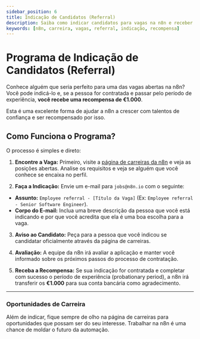 ```yaml
---
sidebar_position: 6
title: Indicação de Candidatos (Referral)
description: Saiba como indicar candidatos para vagas na n8n e receber uma recompensa por isso.
keywords: [n8n, carreira, vagas, referral, indicação, recompensa]
---
```


# Programa de Indicação de Candidatos (Referral)

Conhece alguém que seria perfeito para uma das vagas abertas na n8n? Você pode indicá-lo e, se a pessoa for contratada e passar pelo período de experiência, **você recebe uma recompensa de €1.000**.

Esta é uma excelente forma de ajudar a n8n a crescer com talentos de confiança e ser recompensado por isso.

## Como Funciona o Programa?

O processo é simples e direto:

1. **Encontre a Vaga:** Primeiro, visite a [página de carreiras da n8n](https://n8n.io/careers/) e veja as posições abertas. Analise os requisitos e veja se alguém que você conhece se encaixa no perfil.

2. **Faça a Indicação:** Envie um e-mail para `jobs@n8n.io` com o seguinte:
- **Assunto:** `Employee referral - [Título da Vaga]` (Ex: `Employee referral - Senior Software Engineer`).
- **Corpo do E-mail:** Inclua uma breve descrição da pessoa que você está indicando e por que você acredita que ela é uma boa escolha para a vaga.

3. **Aviso ao Candidato:** Peça para a pessoa que você indicou se candidatar oficialmente através da página de carreiras.

4. **Avaliação:** A equipe da n8n irá avaliar a aplicação e manter você informado sobre os próximos passos do processo de contratação.

5. **Receba a Recompensa:** Se sua indicação for contratada e completar com sucesso o período de experiência (probationary period), a n8n irá transferir os **€1.000** para sua conta bancária como agradecimento.

---

### Oportunidades de Carreira

Além de indicar, fique sempre de olho na página de carreiras para oportunidades que possam ser do seu interesse. Trabalhar na n8n é uma chance de moldar o futuro da automação.
